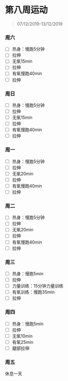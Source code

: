 # 第八周运动

>07/12/2019-13/12/2019

### 周六

- [ ] 热身：慢跑5分钟
- [ ] 拉伸
- [ ] 无氧15min
- [ ] 拉伸
- [ ] 有氧慢跑40min
- [ ] 拉伸

### 周日

- [ ] 热身：慢跑5分钟
- [ ] 拉伸
- [ ] 无氧15min
- [ ] 拉伸
- [ ] 有氧慢跑40min
- [ ] 拉伸

### 周一

- [ ] 热身：慢跑5分钟
- [ ] 拉伸
- [ ] 无氧20min
- [ ] 拉伸
- [ ] 有氧慢跑40min
- [ ] 拉伸

### 周二

- [ ] 热身：慢跑5分钟
- [ ] 拉伸
- [ ] 无氧20min
- [ ] 拉伸
- [ ] 有氧慢跑40min
- [ ] 拉伸

### 周三

- [ ] 热身：慢跑5min
- [ ] 拉伸
- [ ] 力量训练：15分钟力量训练
- [ ] 有氧训练：慢跑35min
- [ ] 拉伸

### 周四

- [ ] 热身：慢跑5min
- [ ] 拉伸
- [ ] 无氧10min
- [ ] 有氧25min
- [ ] 腿部拉伸

### 周五

休息一天

